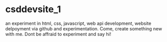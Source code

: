 # csddevsite_1
an experiment in html, css, javascript, web api development, website delpoyment via github and experimentation. Come, create something new with me. Dont be affraid to experiment and say hi!
